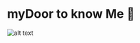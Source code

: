 # myDoor to know Me 🙌

![alt text](https://i.postimg.cc/QtN2rWRT/screencapture-yusmnn-github-io-my-Door-2022-08-27-03-45-10.png)
